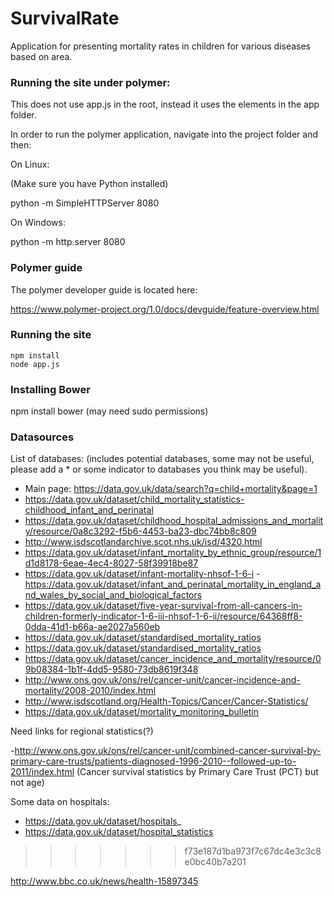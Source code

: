 # SurvivalRate
Application for presenting mortality rates in children for various diseases based on area.

### Running the site under polymer:

This does not use app.js in the root, instead it uses the elements in the app folder.

In order to run the polymer application, navigate into the project folder and then:

On Linux:

(Make sure you have Python installed)

python -m SimpleHTTPServer 8080

On Windows:

python -m http.server 8080

### Polymer guide

The polymer developer guide is located here:

https://www.polymer-project.org/1.0/docs/devguide/feature-overview.html


### Running the site
```
npm install
node app.js
```

### Installing Bower

npm install bower (may need sudo permissions)

### Datasources

List of databases: (includes potential databases, some may not be useful, please add a * or some indicator to databases you think may be useful).

- Main page: https://data.gov.uk/data/search?q=child+mortality&page=1
- https://data.gov.uk/dataset/child_mortality_statistics-childhood_infant_and_perinatal
- https://data.gov.uk/dataset/childhood_hospital_admissions_and_mortality/resource/0a8c3292-f5b6-4453-ba23-dbc74bb8c809
- http://www.isdscotlandarchive.scot.nhs.uk/isd/4320.html
- https://data.gov.uk/dataset/infant_mortality_by_ethnic_group/resource/1d1d8178-6eae-4ec4-8027-58f39918be87
- https://data.gov.uk/dataset/infant-mortality-nhsof-1-6-i
-https://data.gov.uk/dataset/infant_and_perinatal_mortality_in_england_and_wales_by_social_and_biological_factors
- https://data.gov.uk/dataset/five-year-survival-from-all-cancers-in-children-formerly-indicator-1-6-iii-nhsof-1-6-ii/resource/64368ff8-0dda-41d1-b66a-ae2027a560eb
- https://data.gov.uk/dataset/standardised_mortality_ratios
- https://data.gov.uk/dataset/standardised_mortality_ratios
- https://data.gov.uk/dataset/cancer_incidence_and_mortality/resource/09b08384-1b1f-4dd5-9580-73db8619f348
- http://www.ons.gov.uk/ons/rel/cancer-unit/cancer-incidence-and-mortality/2008-2010/index.html
- http://www.isdscotland.org/Health-Topics/Cancer/Cancer-Statistics/
- https://data.gov.uk/dataset/mortality_monitoring_bulletin

Need links for regional statistics(?)

-http://www.ons.gov.uk/ons/rel/cancer-unit/combined-cancer-survival-by-primary-care-trusts/patients-diagnosed-1996-2010--followed-up-to-2011/index.html
(Cancer survival statistics by Primary Care Trust (PCT) but not age)

Some data on hospitals:

- https://data.gov.uk/dataset/hospitals_
- https://data.gov.uk/dataset/hospital_statistics

>>>>>>> f73e187d1ba973f7c67dc4e3c3c8e0bc40b7a201


http://www.bbc.co.uk/news/health-15897345
